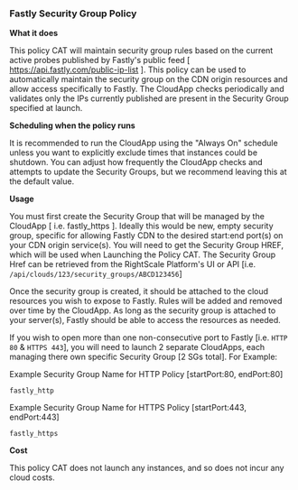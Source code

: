 ### Fastly Security Group Policy

**What it does**

This policy CAT will maintain security group rules based on the current active probes published by Fastly's public feed [ https://api.fastly.com/public-ip-list ]. This policy can be used to automatically maintain the security group on the CDN origin resources and allow access specifically to Fastly.  The CloudApp checks periodically and validates only the IPs currently published are present in the Security Group specified at launch.  

**Scheduling when the policy runs**

It is recommended to run the CloudApp using the "Always On" schedule unless you want to explicitly exclude times that instances could be shutdown.  You can adjust how frequently the CloudApp checks and attempts to update the Security Groups, but we recommend leaving this at the default value.

**Usage**

You must first create the Security Group that will be managed by the CloudApp [ i.e. fastly_https ].  Ideally this would be new, empty security group, specific for allowing Fastly CDN to the desired start:end port(s) on your CDN origin service(s).  You will need to get the Security Group HREF, which will be used when Launching the Policy CAT.  The Security Group Href can be retrieved from the RightScale Platform's UI or API [i.e. `/api/clouds/123/security_groups/ABCD123456`]

Once the security group is created, it should be attached to the cloud resources you wish to expose to Fastly.  Rules will be added and removed over time by the CloudApp.  As long as the security group is attached to your server(s), Fastly should be able to access the resources as needed.

If you wish to open more than one non-consecutive port to Fastly [i.e. `HTTP 80` & `HTTPS 443`], you will need to launch 2 separate CloudApps, each managing there own specific Security Group [2 SGs total].  For Example:

Example Security Group Name for HTTP Policy [startPort:80, endPort:80]
```
fastly_http
```
Example Security Group Name for HTTPS Policy [startPort:443, endPort:443]
```
fastly_https
```

**Cost**

This policy CAT does not launch any instances, and so does not incur any cloud costs.
